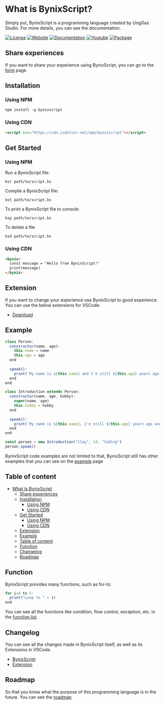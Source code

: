 # What is BynixScript?
Simply put, BynixScript is a programming language created by UngGas Studio. For more details, you can see the documentation.

[![License](https://img.shields.io/badge/license-MIT-green)](LICENSE)
[![Website](https://img.shields.io/badge/official-website-blue)](https://unggasstudio.github.io/bynixscript/)
[![Documentation](https://img.shields.io/badge/Documentation-8A2BE2)](docs/markdown/documentation.md)
[![Youtube](https://img.shields.io/badge/YouTube-Channel-orange)](https://youtube.com/@unggas-studio?si=rwzB7AXjr-jCqg_J)
[![Package](https://img.shields.io/npm/dw/bynixscript)](https://www.npmjs.com/package/bynixscript?activeTab=readme)

## Share experiences
If you want to share your experience using BynixScript, you can go to the [form](https://docs.google.com/forms/d/e/1FAIpQLSf-PJBXod_6suXEPr2no5NbY_19JQldvOkWV6LcwCzKP2UO8A/viewform) page.

## Installation
### Using NPM <a name="using-npm-installation"></a>
```
npm install -g bynixscript
```
### Using CDN <a name="using-cdn-installation"></a>
```html
<script src="https://cdn.jsdelivr.net/npm/bynixscript"></script>
```
## Get Started
### Using NPM <a name="using-npm-get-started"></a>
Run a BynixScript file:
```
bsr path/to/script.bs
```
Compile a BynixScript file:
```
bst path/to/script.bs
```
To print a BynixScript file to console:
```
bsp path/to/script.bs
```
To delete a file
```
bsd path/to/script.bs
```
### Using CDN <a name="using-cdn-get-started"></a>
```html
<bynix>
  const message = "Hello from BynixScript!"
  print(message)
</bynix>
```
## Extension
If you want to change your experience use BynixScript to good experience. You can use the below extensions for VSCode:
- [Download](https://github.com/UngGasStudio/BynixScript-Extension)
## Example
```javascript
class Person:
  constructor(name, age):
    this.name = name
    this.age = age
  end
  
  speak():
    print(`My name is ${this.name} and I'm still ${this.age} years ago`)
  end
end

class Introduction extends Person:
  constructor(name, age, hobby):
    super(name, age)
    this.hobby = hobby
  end
  
  speak():
    print(`My name is ${this.name}, I'm still ${this.age} years ago and I like ${this.hobby}`)
  end
end

const person = new Introduction("Clay", 14, "Coding")
person.speak()
```
BynixScript code examples are not limited to that, BynixScript still has other examples that you can see on the [example](docs/markdown/example.md) page
## Table of content
- [What Is BynixScript](#What-Is-BynixScript)
  - [Share experiences](#Share-experiences)
  - [Installation](#Installation)
      - [Using NPM](#using-npm-installation)
      - [Using CDN](#using-cdn-installation)
  - [Get Started](#Get-Started)
      - [Using NPM](#using-npm-get-started)
      - [Using CDN](#using-cdn-get-started)
  - [Extension](#Extension)
  - [Example](#Example)
  - [Table of content](#Table-of-content)
  - [Function](#Function)
  - [Changelog](#Changelog)
  - [Roadmap](#Roadmap)
## Function
BynixScript provides many functions, such as for-to:
```javascript
for i=0 to 5:
  print("Loop to " + i)
end
```
You can see all the functions like condition, flow control, exception, etc. in the [function list](docs/markdown/function.md).
## Changelog
You can see all the changes made in BynixScript itself, as well as its Extensions in VSCode.
- [BynixScript](https://github.com/UngGas-Studio/BynixScript/releases)
- [Extension](https://github.com/UngGas-Studio/BynixScript-Extension/releases)
## Roadmap
So that you know what the purpose of this programming language is in the future. You can see the [roadmap](docs/markdown/roadmap.md)